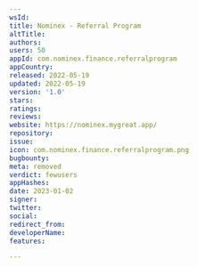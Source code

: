 ```yaml
---
wsId: 
title: Nominex - Referral Program
altTitle: 
authors: 
users: 50
appId: com.nominex.finance.referralprogram
appCountry: 
released: 2022-05-19
updated: 2022-05-19
version: '1.0'
stars: 
ratings: 
reviews: 
website: https://nominex.mygreat.app/
repository: 
issue: 
icon: com.nominex.finance.referralprogram.png
bugbounty: 
meta: removed
verdict: fewusers
appHashes: 
date: 2023-01-02
signer: 
twitter: 
social: 
redirect_from: 
developerName: 
features: 

---
```


